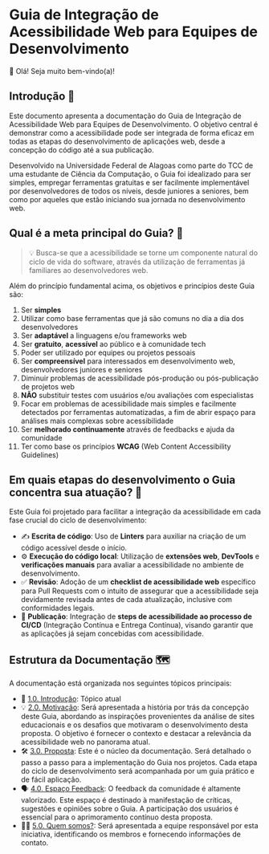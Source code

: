 # Guia de Integração de Acessibilidade Web para Equipes de Desenvolvimento

👋 Olá! Seja muito bem-vindo(a)!

## Introdução 📖

Este documento apresenta a documentação do Guia de Integração de Acessibilidade Web para Equipes de Desenvolvimento. O objetivo central é demonstrar como a acessibilidade pode ser integrada de forma eficaz em todas as etapas do desenvolvimento de aplicações web, desde a concepção do código até a sua publicação.  

Desenvolvido na Universidade Federal de Alagoas como parte do TCC de uma estudante de Ciência da Computação, o Guia foi idealizado para ser simples, empregar ferramentas gratuitas e ser facilmente implementável por desenvolvedores de todos os níveis, desde juniores a seniores, bem como por aqueles que estão iniciando sua jornada no desenvolvimento web.

## Qual é a meta principal do Guia? 🤔

> 💡 Busca-se que a acessibilidade se torne um componente natural do ciclo de vida do software, através da utilização de ferramentas já familiares ao desenvolvedores web.

Além do princípio fundamental acima, os objetivos e princípios deste Guia são:

1. Ser **simples**
2. Utilizar como base ferramentas que já são comuns no dia a dia dos desenvolvedores
3. Ser **adaptável** a linguagens e/ou frameworks web
4. Ser **gratuito**, **acessível** ao público e à comunidade tech
5. Poder ser utilizado por equipes ou projetos pessoais
6. Ser **compreensível** para interessados em desenvolvimento web, desenvolvedores juniores e seniores
7. Diminuir problemas de acessibilidade pós-produção ou pós-publicação de projetos web
8. **NÃO** substituir testes com usuários e/ou avaliações com especialistas
9. Focar em problemas de acessibilidade mais simples e facilmente detectados por ferramentas automatizadas, a fim de abrir espaço para análises mais complexas sobre acessibilidade
10. Ser **melhorado continuamente** através de feedbacks e ajuda da comunidade
11. Ter como base os princípios **WCAG** (Web Content Accessibility Guidelines)

## Em quais etapas do desenvolvimento o Guia concentra sua atuação? 🎯

Este Guia foi projetado para facilitar a integração da acessibilidade em cada fase crucial do ciclo de desenvolvimento:

- ✍️ **Escrita de código**: Uso de **Linters** para auxiliar na criação de um código acessível desde o início.
- ⚙️ **Execução do código local**: Utilização de **extensões web**, **DevTools** e **verificações manuais** para avaliar a acessibilidade no ambiente de desenvolvimento.
- ✅ **Revisão**: Adoção de um **checklist de acessibilidade web** específico para Pull Requests com o intuito de assegurar que a acessibilidade seja devidamente revisada antes de cada atualização, inclusive com conformidades legais.
- 🚀 **Publicação**: Integração de **steps de acessibilidade ao processo de CI/CD** (Integração Contínua e Entrega Contínua), visando garantir que as aplicações já sejam concebidas com acessibilidade.

## Estrutura da Documentação 🗺️

A documentação está organizada nos seguintes tópicos principais:

- 📖 [1.0. Introdução](./1.0.Introducao): Tópico atual
- 💡 [2.0. Motivação](./2.0.Motivacao.md): Será apresentada a história por trás da concepção deste Guia, abordando as inspirações provenientes da análise de sites educacionais e os desafios que motivaram o desenvolvimento desta proposta. O objetivo é fornecer o contexto e destacar a relevância da acessibilidade web no panorama atual.
- 🛠️ [3.0. Proposta](./3.0.Proposta.md): Este é o núcleo da documentação. Será detalhado o passo a passo para a implementação do Guia nos projetos. Cada etapa do ciclo de desenvolvimento será acompanhada por um guia prático e de fácil aplicação.
- 🗣️ [4.0. Espaço Feedback](./4.0.Espaco_Feedback.md): O feedback da comunidade é altamente valorizado. Este espaço é destinado à manifestação de críticas, sugestões e opiniões sobre o Guia. A participação dos usuários é essencial para o aprimoramento contínuo desta proposta.
- 👩‍💻 [5.0. Quem somos?](./5.0.Quem_somos.md): Será apresentada a equipe responsável por esta iniciativa, identificando os membros e fornecendo informações de contato.

 